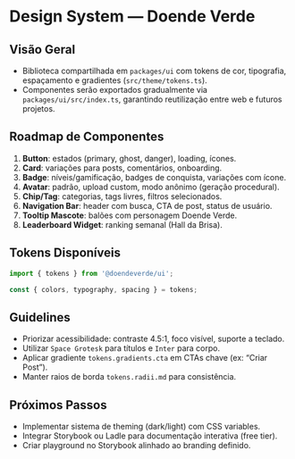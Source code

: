 # Design System — Doende Verde

## Visão Geral
- Biblioteca compartilhada em `packages/ui` com tokens de cor, tipografia, espaçamento e gradientes (`src/theme/tokens.ts`).
- Componentes serão exportados gradualmente via `packages/ui/src/index.ts`, garantindo reutilização entre web e futuros projetos.

## Roadmap de Componentes
1. **Button**: estados (primary, ghost, danger), loading, ícones.
2. **Card**: variações para posts, comentários, onboarding.
3. **Badge**: níveis/gamificação, badges de conquista, variações com ícone.
4. **Avatar**: padrão, upload custom, modo anônimo (geração procedural).
5. **Chip/Tag**: categorias, tags livres, filtros selecionados.
6. **Navigation Bar**: header com busca, CTA de post, status de usuário.
7. **Tooltip Mascote**: balões com personagem Doende Verde.
8. **Leaderboard Widget**: ranking semanal (Hall da Brisa).

## Tokens Disponíveis
```ts
import { tokens } from '@doendeverde/ui';

const { colors, typography, spacing } = tokens;
```

## Guidelines
- Priorizar acessibilidade: contraste 4.5:1, foco visível, suporte a teclado.
- Utilizar `Space Grotesk` para títulos e `Inter` para corpo.
- Aplicar gradiente `tokens.gradients.cta` em CTAs chave (ex: “Criar Post”).
- Manter raios de borda `tokens.radii.md` para consistência.

## Próximos Passos
- Implementar sistema de theming (dark/light) com CSS variables.
- Integrar Storybook ou Ladle para documentação interativa (free tier).
- Criar playground no Storybook alinhado ao branding definido.
